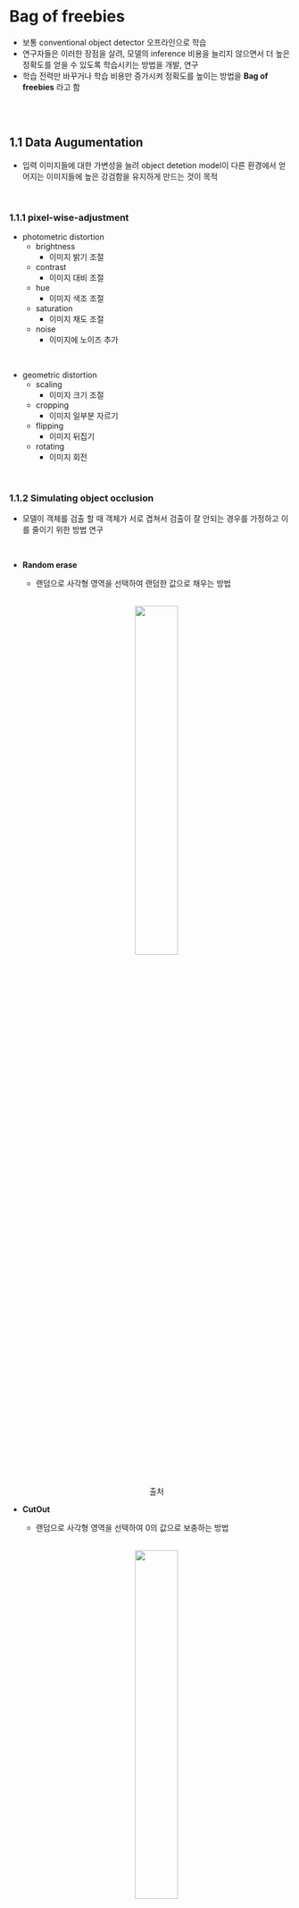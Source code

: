 #  Bag of freebies
- 보통 conventional object detector 오프라인으로 학습
- 연구자들은 이러한 장점을 살려, 모델의 inference 비용을 늘리지 않으면서 더 높은 정확도를 얻을 수 있도록 학습시키는 방법을 개발, 연구
- 학습 전력만 바꾸거나 학습 비용만 증가시켜 정확도를 높이는 방법을 **Bag of freebies** 라고 함

<br>
<br>

## 1.1 Data Augumentation
- 입력 이미지들에 대한 가변성을 늘려 object detetion model이 다른 환경에서 얻어지는 이미지들에 높은 강검함을 유지하게 만드는 것이 목적


<br>

### 1.1.1 pixel-wise-adjustment
-  photometric distortion
    - brightness
        - 이미지 밝기 조절
    - contrast
        - 이미지 대비 조절 
    - hue
        - 이미지 색조 조절 
    - saturation
        - 이미지 채도 조절
    - noise
        - 이미지에 노이즈 추가

<br>

- geometric distortion
    - scaling
        - 이미지 크기 조절
    - cropping
        - 이미지 일부분 자르기
    - flipping
        - 이미지 뒤집기
    - rotating
        - 이미지 회전

<br>

### 1.1.2 Simulating object occlusion
- 모델이 객체를 검출 할 때 객체가 서로 겹쳐서 검출이 잘 안되는 경우를 가정하고 이를 줄이기 위한 방법 연구

<br>

- **Random erase** 
    - 랜덤으로 사각형 영역을 선택하여 랜덤한 값으로 채우는 방법
    
    <br>

    <p align=center><img src="images/image28.PNG" width = 40%></p>
    <p align=center><a ref="https://arxiv.org/pdf/1708.04896.pdf">출처</a></p>

- **CutOut**
    - 랜덤으로 사각형 영역을 선택하여 0의 값으로 보충하는 방법

    <br>

    <p align=center><img src="images/image29.PNG" width = 40%></p>
    <p align=center><a ref="https://arxiv.org/pdf/1708.04552.pdf">출처</a></p>


- **Hide-and-seek**
    - 랜덤하게 여러개의 사각형을 선택하여 0으로 값을 바꾸는 방법

    <br>
    
    <p align=center><img src="images/image30.PNG" width = 40%></p>
    <p align=center><a ref="https://arxiv.org/pdf/1811.02545.pdf">출처</a></p>

<br>

- **Grid mask**
    - 고정된 크기의 grid로 mask를 생성하여 이미지의 특정 부분을 사각형 모양으로 0으로 값을 바꾸는 방법 

    <br>

    <p align=center><img src="images/image31.PNG" width = 40%></p>
    <p align=center><a ref="https://arxiv.org/pdf/2001.04086.pdf">출처</a></p>

<br>

### Feature map 관점
Feature map에도 위와 비슷하게 적용되는 방법 존재

- **DropOut**
    - 랜덤으로 일부 뉴런을 생략하여 학습하는 방법

<br>

- **DropConnect**
    - 뉴런 간의 connection을 생략하여 학습하는 방법
    - 즉, 결과적으로는 weight를 생략하는 것

    <br>
    
    <p align=center><img src="images/image55.PNG" width = 40%></p>
    <p align=center><a ref="https://stats.stackexchange.com/questions/201569/what-is-the-difference-between-dropout-and-drop-connect">출처</a></p>

<br>

- **DropBlock**

    <br>

    <p align=center><img src="images/image56.PNG" width = 40%></p>
    <p align=center><a ref="https://stats.stackexchange.com/questions/201569/what-is-the-difference-between-dropout-and-drop-connect">출처</a></p>

    <br>

    - 그림에서 초록색영역은 중요한 정보를 담고 있는 픽셀
    - DropOut으로 무작위로 unit 제거하는 것은 효과적이지 않음
        - 제거된 pixel 주변에 있는 pixel이 밀접한 관련이 있는 정보 포함하기 때문
    - 확실하게 정보를 제거하기 위해 연속된 영역을 제거하는 방법을 DropBlock

<br>

### 1.1.3 다수의 이미지 함께 이용
- **MixUp**
    - 2개의 이미지를 곱하여 다른 coefficient ratio로 중첩하고. 중접된 비율로 라벨을 조정하여 네트워크의 일반화 능력을 향상시키는 방법 

<br>

- **CutMix**
    - 사각형으로 자른 이미지를 다른 이미지에 붙여넣고, 섞인 영역의 사이즈에 따라 라벨을 조정하는 방법  

    <br>  

    <p align=center><img src="images/image32.PNG" width = 40%></p>
    <p align=center><a ref="https://arxiv.org/pdf/2001.04086.pdf">출처</a></p>

<br>

### 1.1.5 GAN
- **style transfer GAN**
    - CNN모델의 학습 결과로 얻어지는 texture bias를 효과적으로 줄이기 위한 방법
    - 기존 이미지의 형상은 유지하며 스타일은 내가 원하는 스타일로 바꾸는 것 

    <br>

    <p align=center><img src="images/image33.PNG" width = 40%></p>
    <p align=center><a ref="https://arxiv.org/pdf/1811.12231.pdf">출처</a></p>

<br>
<br>

## 1.2 Sementic Distribution bias

### 1.2.1 class imbalance
#### 1.2.1.1 two stage object detector
- **Hard Negative Example Mining**
    - 모델은 주로 False Positive 오류를 생성 
        - Object의 위치에 해당하는 positive sample보다 배경에 해당하는 negative sample이 훨씬 많기에 발생
    - Hard Negative : 실제로는 Negative이나 Positive라고 예측하기 쉬운 데이터 
    - 모델이 잘못 판단한 False Positive를 학습 데이터에 추가하여 재학습하는 방법

<br>

- **Online Hard Example Mining**
    - 이미지에서 추출한 모든 RoI(Region of Interest)를 foward pass 한 후 loss를 계산하여 높은 loss를 가지는 RoI에 대해서만 back pass를 하는 방법 

<br>

### 1.2.1.2 One stage object detector
- One stage degector는 학습 중 배경에 많은 box를 치기 때문에 class imbalance 문제가 많이 생김
    - 즉 대부분은 학습에 기여하지 않는 easy negative(etector에 의해 background로 쉽게 분류)되어 학습에 비효율적
    - easy negative는 각각의 loss의 값은 작으나 수가 많아 easy negative에 대한 영향력이 매우 커짐

- **Focal loss**
    - Cross entropy

        <br>

        <p align=center><img src="images/me12.png" ></p>
        <p align=center><img src="images/me14.png" ></p>

        
        <br>

        - 모든 sample에 대한 예측 결과에 동등한 가중치 적용
            - 어떠한 sample이 쉽게 분류될 수 있음에도 불구하고 작지 않은 loss를 유발 
            
    <br>

    - Balanced Cross Entropy

        <br>

        <p align=center><img src="images/me13.png" ></p>
        
        <br>

        - 비율이 다른 점을 개선하기 위하여 Cross Entropy Loss 자체에 비율을 보상하기 위한 값 곱해주는 방법
    
    <br>

    - Focal loss는 easy example을 down-weight하여 hard negative sample에 집중하는 loss function 

    <br>

    <p align=center><img src="images/image34.PNG" width = 40%></p>
    <p align=center><a ref="https://arxiv.org/pdf/1708.02002.pdf">출처</a></p>

<br>

### 1.2.2 one-hot-encoding representation 
- 서로 다른 categories 사이의 연관정도의 관계 표현 문제
- **Label smoothing**
    - 데이터 라벨링의 실수 가능성을 포함
    - hard labeling을 soft labeling으로 바꿈
    - 즉, 정답 인덱스는 1, 나머지는 0인 구성에서 K 개의 class에 대해

    <br>

    <p align=center><img src="images/me15.png" ></p>
    <p align=center><img src="images/me16.png" > &nbsp;: 정답이면 1, 아니면 0 </p>
    <p align=center><img src="images/me17.png" > &nbsp;: hyper-parameter </p>
    <p align=center><img src="images/me18.png" > &nbsp;: class 수 </p>



    <br>

- **Label refinement network**
    - 더 좋은 soft labeling을 하기 위한 방법 

<br>
<br>

## 1.3 Objective function of Bounding box regression
### 1.3.1 Anchor-base method
- **MSE**
    -  bbox의 중심점의 좌표, 높이, 너비에 대해 regression을 수행하는 loss function
    - L2 loss
    
    <br>

### 1.3.2 IoU loss
- bbox의 중심점의 좌표, 높이, 너비에 대해 regression을 수행하는 loss function
- 각 점들의 좌표를 독립적 변수로 고려하여 객체 자체의 integrity를 고려하지 못함 

<br>

- **IoU**
    - Bounding Box(bbox)와 Ground Truth Bounding Box(정답)가 얼마나 겹치는지를(Overlap) 나타내는 지표

    <br>

    <p align=center><img src="images/me19.png" ></p>
    
<br>

- **GIoU(Generalized IoU)**
    - IoU는 겹쳐지지 않는 박스가 있다면 얼마나 떨어져있는지 학습 할 수 없음
    - Bounding Box와 Ground Truth Box를 동시에 감싸는 최소 영역을 만들고 그 영역을 이용하여 Bounding Box와 Ground Truth Box가 얼마나 떨어져있는지 반영

<br>

- **DIoU(Distance IoU)**
    - 객체 간의 중심점 사이의 거리를 고려

    <p align=center><img src="images/image35.PNG" width = 40%></p>
    <p align=center><a ref="https://arxiv.org/pdf/1911.08287.pdf">출처</a></p>

<br>

- **CIoU**
    - 

<br>
<br>
<br>

# 2 Bag of specials
- Plugin 모듈과 후처리로 추론 비용을 조금 증가시키지만 object detection의 정확도를 크게 향상시키는 방법을 **Bag of specials** 라고 함 
<br>

## 2.1 receptive field 증가 
<!-- 커널이 적용되는 영역으로 feature map 의 한 노드 -->
- **SPP (Spatial Pyramid Pooling)**
    - SPM 기법에서 발전한 방법
    - SPM

        <br>

        <p align=center><img src="images/image36.PNG" width = 40%></p>

        <br>

        - level 0에서 이미지 전체에 대해서 하나의 히스토그램을 구함 (위의 그림처럼 특징이 3인 경우 3개의 값 나옴)
        - level1에서는 4등분을 한 이미지에서 각 영역마다 특징을 뽑아 히스토그램 구함 (4x3=12)
        - level에서는 16등분을 한 영역마다 특징을 뽑아 히스토그램을 구함 (16x3= 48)
        - 3 + 12+ 48 개 원소의 vector 구성
        - 어떤 Feature들이 많이 나타나면 어떤 이미지일 것이라는 추론이 가능

        <br>

    <p align=center><img src="images/image37.PNG" width = 40%></p>
    <p align=center><a ref="https://arxiv.org/pdf/1406.4729.pdf">출처</a></p>

    <br>

    - SPP는 딥러닝에 최적화 하기 위해 SPM에서 나온 벡터들에 maxPooling 적용하여 1+4+16 개 원소의 vector 구성 (위의 예제)
    - 1차원의 feature vector를 출력하기 때문에 Fully Convolutional Network (FCN)에 적용 불가
    - YOLOv3 는 k x k(k={1, 5, 9, 13}) kernel size와 stride=1를 가진 max-pooling 출력을 concatenation하여 SPP module 개선
    - 비교적 큰 k x k max-pooling으로 backbone feature의 receptive field를 효과적으로 증가시킬 수 있음
    
    <br>


<br>

- **ASPP (Atrous Spatial Pyramid Pooling)**
    - atrous convolution (dilated convolution)
        - 커널 사이의 간격을 정의하는 dilation rate 도입
        
        <br>

        <p align=center><img src="images/gif.gif" width = 40%></p>
        <p align=center><a ref="https://zzsza.github.io/data/2018/02/23/introduction-convolution/">출처</a></p>

    - SPP에 atrous convolution 적용하여 ASSP

    <br>

    <p align=center><img src="images/image38.PNG" width = 40%></p>
    <p align=center><a ref="https://arxiv.org/pdf/1606.00915.pdf">출처</a></p>

    <br>

    - dilation rate을 {6, 12, 18, 24}로 다양하게 적용
    
    <br>
    
    <p align=center><img src="images/image39.PNG" width = 40%></p>
    <p align=center><a ref="https://arxiv.org/pdf/1606.00915.pdf">출처</a></p>

<br>

- **RFB (Receptive Field Block)**
    - ligthweight backbone에 hand-crafted mechanism으로 만들어진 RFBlock을 플러그인 함으로써 가벼움을 유지한채 robustness하고 discriminability를 갖는 feature를 만드는 Detector

    <br>

    <p align=center><img src="images/image40.PNG" width = 40%></p>
    <p align=center><a ref="https://arxiv.org/pdf/1606.00915.pdf">출처</a></p>

    
    <br>

    - k x k kernel의 여러개 dilated convolution 사용하고 dilated ratio는 k와 같음 
    - stride는 1과 같으므로 ASPP보다 포괄적인 spatial coverage를 얻을 수 있음

    <br>

## 2.2 attention module
### 2.2.1 channel-wise attention
- **SE (Squeeze-and-Excitation)**

    <br>

    <p align=center><img src="images/image41.PNG" width = 40%></p>
    <p align=center><a ref="https://arxiv.org/pdf/1709.01507.pdf">출처</a></p>

    - Squeeze
        - 채널 별 가중치를 계산하기 위해 global average pooling 으로 1차원으로 만들어 각 채널을 하나의 숫자로 표현하는 것 가능
    - Excitation
        - Squeeze에서 얻은 feature map에 2개의 fully-connected-layer 적용하여 상대적 중요도를 구함
        - 두번째 fully-connected layer에서 sigmoid 을 activation function 지정하여 0~1 사이의 값으로 channel 별 중요도 파악 가능
    - Recalibration
        -  channel별 중요도와 원본 feature map을 channel별로 곱하여 channel별로 중요도를 재보정
            
        <br>

    <p align=center><img src="images/image42.PNG" width = 40%></p>
    <p align=center><a ref="https://arxiv.org/pdf/1709.01507.pdf">출처</a></p>

<br>

### 2.2.2 pointwise attention
- **SAM (Spatial Attention Module)**

    <br>
    
    <p align=center><img src="images/image44.PNG" width = 40%></p>
    <p align=center><a ref="https://arxiv.org/pdf/1807.06521v2.pdf">출처</a></p>

    <br>

    - 어디에 중요한  중요한 정보가 있는지 집중하게 함
    - Channel Attention Module과 Input Feature Map을 곱하여 생성한 F`에서 채널을 축으로 1xHxW의 F_avg 와 F_max 두 값을 concatenate 
    - 그 값에 7x7 convolution 연산을 적용하여 Spatial Attention Map 생성

    <br>

    <p align=center><img src="images/image43.PNG" width = 40%></p>
    <p align=center><a ref="https://arxiv.org/pdf/1807.06521v2.pdf">출처</a></p>

    <br>

## 2.3 feature integration
- 초기에는 skip connection 또는 hyper-column과 같은 방법들을 이용하여 low-level의 물리적 특성과 high-level의 sementic 특징을 통합함

-  FPN (Feature Pyramid Networks) 이후의 연구

    - FPN

        <br>

        <p align=center><img src="images/image45.PNG" width = 40%></p>
        <p align=center><a ref="https://openaccess.thecvf.com/content_cvpr_2017/papers/Lin_Feature_Pyramid_Networks_CVPR_2017_paper.pdf">출처</a></p>

        <br>

        - top-down pathway와 lateral connection을 사용하여 고해상도, 저해상도 feature map을 결합 
        - 이로 인해 feature pyramid는 모든 scale의 정보를 담고있고 하나의 이미지로부터 빠르게 계산되기 때문에, speed, memory, power의 손실 없이 사용 가능
        - feature pyramid의 각 level에서 prediction이 독립적으로 수행

        <br>

        <p align=center><img src="images/image46.PNG" width = 40%></p>
        <p align=center><a ref="https://openaccess.thecvf.com/content_cvpr_2017/papers/Lin_Feature_Pyramid_Networks_CVPR_2017_paper.pdf">출처</a></p>

        <br>
        
        - Bottom-up PathWay
            - backcbone의 convolution 연산
            - 동일한 크기의 feature map을 생성하는 layer들을 동일한 stage로 묶음


        - Top-Down Pathway and Lateral Connection
            - Top-down pathway
                - 상위 feature map을 nearest neighbor upsamling 기법을 적용하여 해상도를 2배씩 키움
            - Lateral connection 
                - bottom-up pathway와 top-down pathway에서 같은 크기의 feature map을 결합 
                - bottom-up pathway의 feature map에 1x1 conv를 적용하여 feature map의 channel을 감소시킨 뒤에 단순히 top-down pathway feature map에 더하여 계산

<br>

- **SFAM (Scale-wise Feature Aggregation Module)** 

    <br>

    <p align=center><img src="images/image47.PNG" width = 40%></p>
    <p align=center><a ref="https://arxiv.org/pdf/1811.04533v3.pdf">출처</a></p>

    <br>

    -  Scale-wise feature concatenation
        
        <br>
        
        <p align=center><img src="images/image48.PNG" width = 40%></p>
        <p align=center><a ref="https://herbwood.tistory.com/23">출처</a></p>
        
        <br>

        - 각각의 TUM은 특정 level에 관련된 feature maps를 출력
        - TUM으로부터 생성된 multi-level feature map을 같은 scale별로 concat하는 작업을 수행
    
    <br>

    - Channel-wise attention
        - feature가 가장 많은 효율을 얻을 수 있는 channel에 집중(attention)하도록 설계하는 작업을 수행
        -  Scale-wise feature concatenation 과정에서 출력한 feature map을 SE(Squeeze Excitation) block에 입력 
    - 
    -


- **ASFF (Adaptively Spatial Feature Fusion)**
    <br>

    <p align=center><img src="images/image49.PNG" width = 40%></p>
    <p align=center><a ref="https://arxiv.org/pdf/1911.09516v2.pdf">출처</a></p>

    <br>

    - Feature resize
    - Adaptive Fusion
        - oftmax를 사용한 후 서로 다른 scale들의 feature map들을 추가함

    <br>

- **BiFPN**
    
    <br>

    <p align=center><img src="images/image50.PNG" width = 40%></p>
    <p align=center><a ref="https://arxiv.org/pdf/1911.09516v2.pdf">출처</a></p>

    <br>

    - Cross-Scale Connection
        - 기존 FPN은 한방향으로 정보가 흐름
        - PANet은 bottom-up 추가
        - NAS-FPN
        - BiFPN은 양방향(top-down, bottom-up)을 지닌 레이어를 여러개 쌓음
        - directional한 레이어를 여러개 쌓아 high-level feature fusion이 가능

    - Weighted Feature Fusion
        - FPN내의 모든 input features는 output feature에 동일하지 않은 영향력을 갖음
        - 이 문제 해결 위해 각 input feature의 중요도에 따라 가중치를 가함 (Fast normalized fusion)


<br>
<br>


## 2.4 activation function
- **ReLU** 
    - 기존에 많이 사용한 tanh, sigmoid 에서 생기는 gradient vanish 문제 해결
    
    <br>

- **LReLU ((Leaky ReLU))**
    - 기존 ReLU 함수에서 음수값에 대하여 gradient가 0이 되지 않도록 작은 값(default=0.01)을 곱해준 함수
    - dying ReLU 해결

    <br>

- **PReLU((Parametric ReLU))**
    
    <br>
    
    <p align=center><img src="images/image51.PNG" width = 40%></p>
    <p align=center><a ref="https://arxiv.org/pdf/1502.01852.pdf">출처</a></p>

    - ReLU 에서 음수값의 계수를 학습 가능한 파라미터로 두고 학습을 통해서 업데이트 시키는 activation function 
    - dying ReLU 해결

    <p align=center><img src="https://latex.codecogs.com/svg.image?f(y_{i})=\begin{cases}y_{i}&space;&&space;y_{i}&space;\geq&space;0\\a_{i}y_{i}&&space;y_{i}&space;<&space;0\end{cases}" title="f(y_{i})=\begin{cases}y_{i} & y_{i} \geq 0\\a_{i}y_{i}& y_{i} < 0\end{cases}" /></p>

<br>

- **ReLU6**
    - ReLU 최대값을 6으로 지정해 효율적인 최적화가 가능한 activation function 
    - MobileNet에서 주로 사용
    - quantization networks을 위해 design 
    
<br>

- **SELU ( Scaled Exponential Linear Unit)**

    <br>
    <p align=center><img src="images/image52.PNG" width = 20%></p>
    <p align=center><a ref="https://arxiv.org/pdf/1502.01852.pdf">출처</a></p>

    - self-normalizing 위해 고안

<br>

- **Swish**
    
    <br>
    
    <p align=center><img src="images/image53.PNG" width = 40%></p>
    <p align=center><a ref="https://arxiv.org/pdf/1710.05941.pdf">출처</a></p>

    <br>

    - continuously differentiable한 activation function이라는 점이 주목해야 할 사항    
    
    <br>

- hard-Swish
    - 임베디드 기기에서는 Swish 함수에서 sigmoid에 대한 연산량이 높기 때문에 이러한 문제를 해결하기 위해 적용한 함수
    - quantization networks을 위해 design 

    <br>

- Mish
    - upper bound가 없어 캡핑으로 인한 포화가 발생하지 않으며, 약간의 음수를 허용하여 gradient가 잘 흐르도록 설계된 activation function 
    - continuously differentiable한 activation function이라는 점이 주목해야 할 사항 
<br>

<br>

## 2.5 post-processing
- **Greedy NMS**
    - 높은 confidence score를 가지는 bounding box를 기준으로, 임계치 이상의 IoU 값을 가지는 bounding box를 제거하는 일반적인 NMS 방법 

    <br>

- **Soft NMS**
    - greedy NMS에서는 object의 occlusion으로 confidence score가 IoU score와 함께 줄어들 수 있다는 문제
    - confidence score가 높은 bounding box와 임계치 이상의 IoU 값을 가지는 bounding box에 대해 confidence score를 0으로 만들지 말고 줄여서 최종 mAP를 향상시키는 방법 

    <br>

- **DIoU NMS**
    - NMS 임계치에 DIoU penalty term을 추가하여 겹친 객체에 대한 성능을 향상시킨 NMS 방법 